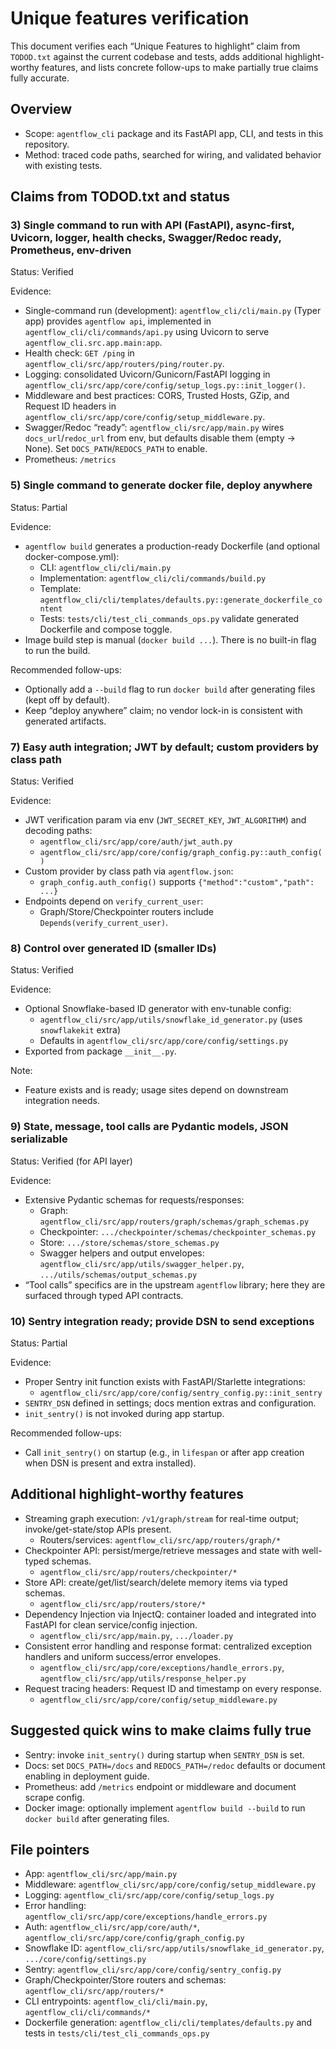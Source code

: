 # Unique features verification

This document verifies each “Unique Features to highlight” claim from `TODOD.txt` against the current codebase and tests, adds additional highlight-worthy features, and lists concrete follow-ups to make partially true claims fully accurate.

## Overview

- Scope: `agentflow_cli` package and its FastAPI app, CLI, and tests in this repository.
- Method: traced code paths, searched for wiring, and validated behavior with existing tests.

## Claims from TODOD.txt and status

### 3) Single command to run with API (FastAPI), async-first, Uvicorn, logger, health checks, Swagger/Redoc ready, Prometheus, env-driven

Status: Verified

Evidence:
- Single-command run (development): `agentflow_cli/cli/main.py` (Typer app) provides `agentflow api`, implemented in `agentflow_cli/cli/commands/api.py` using Uvicorn to serve `agentflow_cli.src.app.main:app`.
- Health check: `GET /ping` in `agentflow_cli/src/app/routers/ping/router.py`.
- Logging: consolidated Uvicorn/Gunicorn/FastAPI logging in `agentflow_cli/src/app/core/config/setup_logs.py::init_logger()`.
- Middleware and best practices: CORS, Trusted Hosts, GZip, and Request ID headers in `agentflow_cli/src/app/core/config/setup_middleware.py`.
- Swagger/Redoc “ready”: `agentflow_cli/src/app/main.py` wires `docs_url`/`redoc_url` from env, but defaults disable them (empty -> None). Set `DOCS_PATH`/`REDOCS_PATH` to enable.
- Prometheus: `/metrics`


### 5) Single command to generate docker file, deploy anywhere

Status: Partial

Evidence:
- `agentflow build` generates a production-ready Dockerfile (and optional docker-compose.yml):
  - CLI: `agentflow_cli/cli/main.py`
  - Implementation: `agentflow_cli/cli/commands/build.py`
  - Template: `agentflow_cli/cli/templates/defaults.py::generate_dockerfile_content`
  - Tests: `tests/cli/test_cli_commands_ops.py` validate generated Dockerfile and compose toggle.
- Image build step is manual (`docker build ...`). There is no built-in flag to run the build.

Recommended follow-ups:
- Optionally add a `--build` flag to run `docker build` after generating files (kept off by default).
- Keep “deploy anywhere” claim; no vendor lock-in is consistent with generated artifacts.

### 7) Easy auth integration; JWT by default; custom providers by class path

Status: Verified

Evidence:
- JWT verification param via env (`JWT_SECRET_KEY`, `JWT_ALGORITHM`) and decoding paths:
  - `agentflow_cli/src/app/core/auth/jwt_auth.py`
  - `agentflow_cli/src/app/core/config/graph_config.py::auth_config()`
- Custom provider by class path via `agentflow.json`:
  - `graph_config.auth_config()` supports `{"method":"custom","path": ...}`
- Endpoints depend on `verify_current_user`:
  - Graph/Store/Checkpointer routers include `Depends(verify_current_user)`.

### 8) Control over generated ID (smaller IDs)

Status: Verified

Evidence:
- Optional Snowflake-based ID generator with env-tunable config:
  - `agentflow_cli/src/app/utils/snowflake_id_generator.py` (uses `snowflakekit` extra)
  - Defaults in `agentflow_cli/src/app/core/config/settings.py`
- Exported from package `__init__.py`.

Note:
- Feature exists and is ready; usage sites depend on downstream integration needs.

### 9) State, message, tool calls are Pydantic models, JSON serializable

Status: Verified (for API layer)

Evidence:
- Extensive Pydantic schemas for requests/responses:
  - Graph: `agentflow_cli/src/app/routers/graph/schemas/graph_schemas.py`
  - Checkpointer: `.../checkpointer/schemas/checkpointer_schemas.py`
  - Store: `.../store/schemas/store_schemas.py`
  - Swagger helpers and output envelopes: `agentflow_cli/src/app/utils/swagger_helper.py`, `.../utils/schemas/output_schemas.py`
- “Tool calls” specifics are in the upstream `agentflow` library; here they are surfaced through typed API contracts.

### 10) Sentry integration ready; provide DSN to send exceptions

Status: Partial

Evidence:
- Proper Sentry init function exists with FastAPI/Starlette integrations:
  - `agentflow_cli/src/app/core/config/sentry_config.py::init_sentry`
- `SENTRY_DSN` defined in settings; docs mention extras and configuration.
- `init_sentry()` is not invoked during app startup.

Recommended follow-ups:
- Call `init_sentry()` on startup (e.g., in `lifespan` or after app creation when DSN is present and extra installed).

## Additional highlight-worthy features

- Streaming graph execution: `/v1/graph/stream` for real-time output; invoke/get-state/stop APIs present.
  - Routers/services: `agentflow_cli/src/app/routers/graph/*`
- Checkpointer API: persist/merge/retrieve messages and state with well-typed schemas.
  - `agentflow_cli/src/app/routers/checkpointer/*`
- Store API: create/get/list/search/delete memory items via typed schemas.
  - `agentflow_cli/src/app/routers/store/*`
- Dependency Injection via InjectQ: container loaded and integrated into FastAPI for clean service/config injection.
  - `agentflow_cli/src/app/main.py`, `.../loader.py`
- Consistent error handling and response format: centralized exception handlers and uniform success/error envelopes.
  - `agentflow_cli/src/app/core/exceptions/handle_errors.py`, `agentflow_cli/src/app/utils/response_helper.py`
- Request tracing headers: Request ID and timestamp on every response.
  - `agentflow_cli/src/app/core/config/setup_middleware.py`

## Suggested quick wins to make claims fully true

- Sentry: invoke `init_sentry()` during startup when `SENTRY_DSN` is set.
- Docs: set `DOCS_PATH=/docs` and `REDOCS_PATH=/redoc` defaults or document enabling in deployment guide.
- Prometheus: add `/metrics` endpoint or middleware and document scrape config.
- Docker image: optionally implement `agentflow build --build` to run `docker build` after generating files.

## File pointers

- App: `agentflow_cli/src/app/main.py`
- Middleware: `agentflow_cli/src/app/core/config/setup_middleware.py`
- Logging: `agentflow_cli/src/app/core/config/setup_logs.py`
- Error handling: `agentflow_cli/src/app/core/exceptions/handle_errors.py`
- Auth: `agentflow_cli/src/app/core/auth/*`, `agentflow_cli/src/app/core/config/graph_config.py`
- Snowflake ID: `agentflow_cli/src/app/utils/snowflake_id_generator.py`, `.../core/config/settings.py`
- Sentry: `agentflow_cli/src/app/core/config/sentry_config.py`
- Graph/Checkpointer/Store routers and schemas: `agentflow_cli/src/app/routers/*`
- CLI entrypoints: `agentflow_cli/cli/main.py`, `agentflow_cli/cli/commands/*`
- Dockerfile generation: `agentflow_cli/cli/templates/defaults.py` and tests in `tests/cli/test_cli_commands_ops.py`

